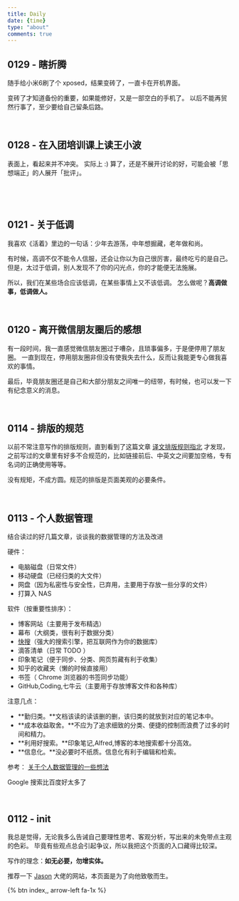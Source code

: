 ```yaml
---
title: Daily      
date: {time}
type: "about"
comments: true
---
```


## 0129 - 瞎折腾

随手给小米6刷了个 xposed，结果变砖了，一直卡在开机界面。

变砖了才知道备份的重要，如果能修好，又是一部空白的手机了。
以后不能再贸然行事了，至少要给自己留条后路。

&nbsp; 

## 0128 - 在入团培训课上读王小波

表面上，看起来并不冲突。
实际上 :)
算了，还是不展开讨论的好，可能会被「思想端正」的人展开「批评」。


&nbsp; 


&nbsp; 

## 0121 - 关于低调

我喜欢《活着》里边的一句话：少年去游荡，中年想掘藏，老年做和尚。

有时候，高调不仅不能令人信服，还会让你以为自己很厉害，最终吃亏的是自己。
但是，太过于低调，别人发现不了你的闪光点，你的才能便无法施展。

所以，我们在某些场合应该低调，在某些事情上又不该低调。
怎么做呢？**高调做事，低调做人。**

&nbsp; 

## 0120 - 离开微信朋友圈后的感想

有一段时间，我一直感觉微信朋友圈过于嘈杂，且琐事偏多，于是便停用了朋友圈。
一直到现在，停用朋友圈非但没有使我失去什么，反而让我能更专心做我喜欢的事情。

最后，毕竟朋友圈还是自己和大部分朋友之间唯一的纽带，有时候，也可以发一下有纪念意义的消息。

&nbsp; 

## 0114 - 排版的规范

以前不常注意写作的排版规则，直到看到了这篇文章 [译文排版规则指北](https://github.com/xitu/gold-miner/wiki/%E8%AF%91%E6%96%87%E6%8E%92%E7%89%88%E8%A7%84%E5%88%99%E6%8C%87%E5%8C%97#%E9%93%BE%E6%8E%A5%E4%B9%8B%E9%97%B4%E5%A2%9E%E5%8A%A0%E7%A9%BA%E6%A0%BC) 
才发现，之前写过的文章里有好多不合规范的，比如链接前后、中英文之间要加空格，专有名词的正确使用等等。

没有规矩，不成方圆。规范的排版是页面美观的必要条件。

&nbsp; 


## 0113 - 个人数据管理

结合读过的好几篇文章，谈谈我的数据管理的方法及改进

硬件：
* 电脑磁盘（日常文件）
* 移动硬盘（已经归类的大文件）
* 网盘（因为私密性与安全性，已弃用，主要用于存放一些分享的文件）
* 打算入 NAS

软件（按重要性排序）：
* 博客网站（主要用于发布精选）
* 幕布（大纲类，很有利于数据分类）
* [快搜](http://search.chongbuluo.com/)（强大的搜索引擎，把互联网作为你的数据库）
* 滴答清单（日常 TODO ）
* 印象笔记（便于同步、分类、网页剪藏有利于收集）
* 知乎的收藏夹（懒的时候直接用）
* 书签（ Chrome 浏览器的书签同步功能）
* GitHub,Coding,七牛云（主要用于存放博客文件和各种库）

注意几点：
* **勤归类。**文档该读的读该删的删，该归类的就放到对应的笔记本中。
* **成本收益取舍。**不应为了追求细致的分类、便捷的控制而浪费了过多的时间和精力。
* **利用好搜索。**印象笔记,Alfred,博客的本地搜索都十分高效。
* **信息化。**没必要时不纸质。信息化有利于编辑和检索。


参考：
[关于个人数据管理的一些想法](http://www.unicell.info/2011/11/personal-data-management/)


Google 搜索比百度好太多了

&nbsp; 

## 0112 - init

我总是觉得，无论我多么告诫自己要理性思考、客观分析，写出来的未免带点主观的色彩。
毕竟有些观点总会引起争议，所以我把这个页面的入口藏得比较深。

写作的理念：**如无必要，勿增实体。**

推荐一下 [Jason](https://atjason.com/) 大佬的网站，本页面是为了向他致敬而生。


{% btn index,, arrow-left fa-1x %}